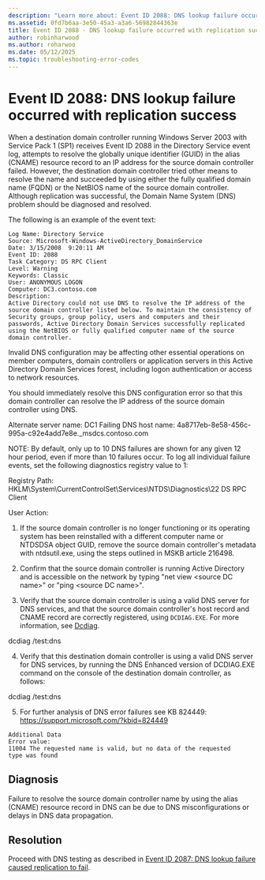 ```yaml
---
description: "Learn more about: Event ID 2088: DNS lookup failure occurred with replication success"
ms.assetid: 0fd7b6aa-3e50-45a3-a3a6-56982844363e
title: Event ID 2088 - DNS lookup failure occurred with replication success
author: robinharwood
ms.author: roharwoo
ms.date: 05/12/2025
ms.topic: troubleshooting-error-codes
---
```


# Event ID 2088: DNS lookup failure occurred with replication success

When a destination domain controller running Windows Server 2003 with Service Pack 1 (SP1) receives Event ID 2088 in the Directory Service event log, attempts to resolve the globally unique identifier (GUID) in the alias (CNAME) resource record to an IP address for the source domain controller failed. However, the destination domain controller tried other means to resolve the name and succeeded by using either the fully qualified domain name (FQDN) or the NetBIOS name of the source domain controller. Although replication was successful, the Domain Name System (DNS) problem should be diagnosed and resolved.

The following is an example of the event text:

```
Log Name: Directory Service
Source: Microsoft-Windows-ActiveDirectory_DomainService
Date: 3/15/2008  9:20:11 AM
Event ID: 2088
Task Category: DS RPC Client
Level: Warning
Keywords: Classic
User: ANONYMOUS LOGON
Computer: DC3.contoso.com
Description:
Active Directory could not use DNS to resolve the IP address of the source domain controller listed below. To maintain the consistency of Security groups, group policy, users and computers and their passwords, Active Directory Domain Services successfully replicated using the NetBIOS or fully qualified computer name of the source domain controller.
```

Invalid DNS configuration may be affecting other essential operations on member computers, domain controllers or application servers in this Active Directory Domain Services forest, including logon authentication or access to network resources.

You should immediately resolve this DNS configuration error so that this domain controller can resolve the IP address of the source domain controller using DNS.

Alternate server name: DC1
Failing DNS host name: 4a8717eb-8e58-456c-995a-c92e4add7e8e._msdcs.contoso.com

NOTE: By default, only up to 10 DNS failures are shown for any given 12 hour period, even if more than 10 failures occur.  To log all individual failure events, set the following diagnostics registry value to 1:

Registry Path: HKLM\System\CurrentControlSet\Services\NTDS\Diagnostics\22 DS RPC Client

User Action:

1) If the source domain controller is no longer functioning or its
operating system has been reinstalled with a different computer
name or NTDSDSA object GUID, remove the source domain controller's
metadata with ntdsutil.exe, using the steps outlined in MSKB article 216498.

2) Confirm that the source domain controller is running Active Directory and is accessible on the network by typing "net view \<source DC name>" or "ping \<source DC name>".

3) Verify that the source domain controller is using a valid DNS server for DNS services, and that the source domain controller's host record and CNAME record are correctly registered, using `DCDIAG.EXE`. For more information, see [Dcdiag](/windows-server/administration/windows-commands/dcdiag).

dcdiag /test:dns

4) Verify that this destination domain controller is using a
valid DNS server for DNS services, by running the DNS Enhanced
version of DCDIAG.EXE command on the console of the destination
domain controller, as follows:

dcdiag /test:dns

5) For further analysis of DNS error failures see KB 824449:
<https://support.microsoft.com/?kbid=824449>

```
Additional Data
Error value:
11004 The requested name is valid, but no data of the requested
type was found
```

## Diagnosis

Failure to resolve the source domain controller name by using the alias (CNAME) resource record in DNS can be due to DNS misconfigurations or delays in DNS data propagation.

## Resolution

Proceed with DNS testing as described in [Event ID 2087: DNS lookup failure caused replication to fail](../Event-ID-2087--DNS-lookup-failure-caused-replication-to-fail.md).
